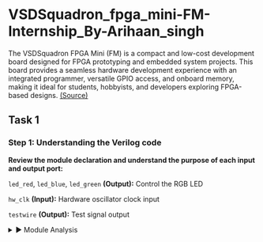 # VSDSquadron_fpga_mini-FM-Internship_By-Arihaan_singh
The VSDSquadron FPGA Mini (FM) is a compact and low-cost development board designed for FPGA prototyping and embedded system projects. This board provides a seamless hardware development experience with an integrated programmer, versatile GPIO access, and onboard memory, making it ideal for students, hobbyists, and developers exploring FPGA-based designs. [(Source)](https://www.vlsisystemdesign.com/vsdsquadronfm/)
## Task 1
### Step 1: Understanding the Verilog code
**Review the module declaration and understand the purpose of each input and output port:**

`led_red`, `led_blue`, `led_green` **(Output):** Control the RGB LED

`hw_clk` **(Input):** Hardware oscillator clock input

`testwire` **(Output):** Test signal output

<details>
  <summary>▶ Module Analysis</summary>

### Port Analysis:

```verilog
module top (
    // outputs
    output wire led_red,   // Red
    output wire led_blue,  // Blue
    output wire led_green, // Green
    input wire hw_clk,     // Hardware Oscillator, not the internal oscillator
    output wire testwire
);
```
**This is the first part of the code which tells about the ports:**

`led_red`, `led_blue`, `led_green` **(Outputs):** These ports are intended to control the red, blue, and green components of an RGB LED, respectively. By driving these outputs high or low, the module can manipulate the color and intensity of the LED.

`hw_clk` **(Input):** This is the hardware oscillator clock input. Although the module utilizes an internal oscillator `(int_osc)` for its operations, it has the clock signal which drives the module signals.

`testwire` **(Output):** This port is connected to the 5 bit of the `frequency_counter_i` register `(frequency_counter_i[5])`. It serves as a test signal, potentially useful for debugging or monitoring the internal state of the frequency counter.

### Internal Component Analysis
The module consists of three main internal components, each serving a distinct function:

#### 1. Internal Oscillator (SB_HFOSC)
The internal oscillator generates a stable clock signal required for timing operations. It is configured with a clock division value of 0b10, which corresponds to binary 2.

Power and Enable Signals:

CLKHFPU = 1'b1: Powers up the oscillator.
CLKHFEN = 1'b1: Enables the oscillator.
Output Signal:

CLKHF: This is the oscillator's output, connected to the internal signal int_osc, which drives the frequency counter and other timing-dependent operations.
#### 2. Frequency Counter Logic
This module includes a 28-bit counter, named frequency_counter_i, which increments on every rising edge of int_osc.

Functionality:
The counter continuously increases its value, providing a timing reference within the module.
Bit 5 of this counter is specifically connected to testwire, allowing external monitoring of the frequency.
This setup helps verify the oscillator's operation and timing accuracy.

#### 3. RGB LED Driver (SB_RGBA_DRV)
The module includes an RGB LED driver that controls the brightness and color of the LED.

Configuration and Control:

RGBLEDEN = 1'b1: Enables the LED operation.
CURREN = 1'b1: Enables current control for LED brightness.
Color Output Settings:

Red LED (RGB0): Set to minimum brightness (RGB0PWM = 1'b0).
Green LED (RGB1): Set to minimum brightness (RGB1PWM = 1'b0).
Blue LED (RGB2): Set to maximum brightness (RGB2PWM = 1'b1).
Current Settings:

Each LED is configured with minimal current (0b000001) to optimize power consumption.

Overview of the RGB LED Controller
This Verilog module is designed to control an RGB LED while also handling internal timing functions. It includes a stable built-in clock and ensures smooth LED operation. Additionally, it features a test signal that allows monitoring of system behavior. The module is ideal for embedded applications that require precise LED control without relying on external timing components.

Clock System and Timing Mechanism
The module generates its own clock signal using a high-frequency oscillator (SB_HFOSC). This oscillator serves as the timing source for the entire system. A 28-bit counter is connected to the oscillator’s output, which helps keep track of time and internal processes.

To assist with debugging and monitoring, bit 5 of this counter is linked to the testwire output. This connection allows external systems to observe and verify the clock’s operation.

RGB LED Control and Configuration
The RGB LED driver (SB_RGBA_DRV) is responsible for managing the brightness and color of the LED. It operates with the following settings:

Uses a current-controlled output to regulate brightness efficiently.
Each LED color (Red, Green, Blue) is controlled via Pulse Width Modulation (PWM).
Predefined brightness levels:
Blue LED is set to maximum brightness (RGB2PWM = 1'b1).
Red and Green LEDs are set to minimum brightness (RGB0PWM = 1'b0, RGB1PWM = 1'b0).
This setup ensures that the LED displays the correct color with stable and power-efficient performance.
